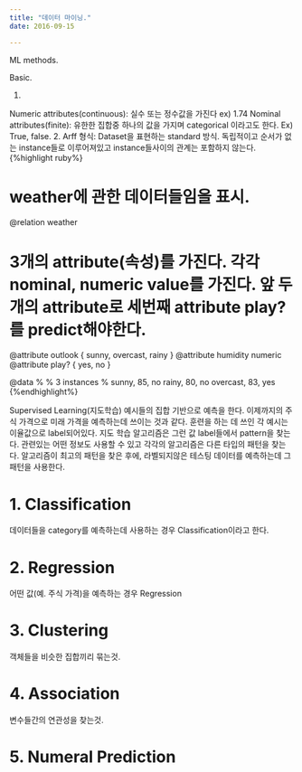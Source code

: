```yaml
---
title: "데이터 마이닝."
date: 2016-09-15

---
```


ML methods.

Basic.

1.
Numeric attributes(continuous): 실수 또는 정수값을 가진다 ex) 1.74
Nominal attributes(finite): 유한한 집합중 하나의 값을 가지며 categorical 이라고도 한다. Ex) True, false.
2.
Arff 형식: Dataset을 표현하는 standard 방식. 독립적이고 순서가 없는 instance들로 이루어져있고 instance들사이의 관계는 포함하지 않는다.
{%highlight ruby%}
# weather에 관한 데이터들임을 표시.
@relation weather

# 3개의 attribute(속성)를 가진다. 각각 nominal, numeric value를 가진다. 앞 두개의 attribute로 세번째 attribute play?를 predict해야한다.
@attribute outlook { sunny, overcast, rainy }
@attribute humidity numeric
@attribute play? { yes, no }

@data
%
% 3 instances
%
sunny, 85, no
rainy, 80, no
overcast, 83, yes
{%endhighlight%}

Supervised Learning(지도학습)
예시들의 집합 기반으로 예측을 한다. 이제까지의 주식 가격으로 미래 가격을 예측하는데 쓰이는 것과 같다. 훈련을 하는 데 쓰인 각 예시는 이율값으로 label되어있다. 지도 학습 알고리즘은 그런 값 label들에서 pattern을 찾는다. 관련있는 어떤 정보도 사용할 수 있고 각각의 알고리즘은 다른 타입의 패턴을 찾는다. 알고리즘이 최고의 패턴을 찾은 후에, 라벨되지않은 테스팅 데이터를 예측하는데 그 패턴을 사용한다.

# 1. Classification
데이터들을 category를 예측하는데 사용하는 경우 Classification이라고 한다.

# 2. Regression
어떤 값(예. 주식 가격)을 예측하는 경우 Regression

# 3. Clustering
객체들을 비슷한 집합끼리 묶는것.

# 4. Association
변수들간의 연관성을 찾는것.

# 5. Numeral Prediction

